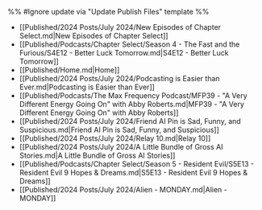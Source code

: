 %% #Ignore update via "Update Publish Files" template %% 

- [[Published/2024 Posts/July 2024/New Episodes of Chapter Select.md|New Episodes of Chapter Select]]
- [[Published/Podcasts/Chapter Select/Season 4 - The Fast and the Furious/S4E12 - Better Luck Tomorrow.md|S4E12 - Better Luck Tomorrow]]
- [[Published/Home.md|Home]]
- [[Published/2024 Posts/July 2024/Podcasting is Easier than Ever.md|Podcasting is Easier than Ever]]
- [[Published/Podcasts/The Max Frequency Podcast/MFP39 - "A Very Different Energy Going On" with Abby Roberts.md|MFP39 - "A Very Different Energy Going On" with Abby Roberts]]
- [[Published/2024 Posts/July 2024/Friend AI Pin is Sad, Funny, and Suspicious.md|Friend AI Pin is Sad, Funny, and Suspicious]]
- [[Published/2024 Posts/July 2024/Relay 10.md|Relay 10]]
- [[Published/2024 Posts/July 2024/A Little Bundle of Gross AI Stories.md|A Little Bundle of Gross AI Stories]]
- [[Published/Podcasts/Chapter Select/Season 5 - Resident Evil/S5E13 - Resident Evil 9 Hopes & Dreams.md|S5E13 - Resident Evil 9 Hopes & Dreams]]
- [[Published/2024 Posts/July 2024/Alien - MONDAY.md|Alien - MONDAY]]
